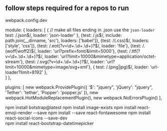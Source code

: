 ## follow steps required for a repos to run


webpack.config.dev

module: {
    loaders: [
      {
        // make all files ending in .json use the `json-loader`
        test: /\.json$/,
        loader: 'json-loader'
      },
      {test: /\.js$/, include: path.join(__dirname, 'src'), loaders: ['babel']},
      {test: /(\.css)$/, loaders: ['style', 'css']},
      {test: /\.eot(\?v=\d+\.\d+\.\d+)?$/, loader: 'file'},
      {test: /\.(woff|woff2)$/, loader: 'url?prefix=font/&limit=5000'},
      {test: /\.ttf(\?v=\d+\.\d+\.\d+)?$/, loader: 'url?limit=10000&mimetype=application/octet-stream'},
      {test: /\.svg(\?v=\d+\.\d+\.\d+)?$/, loader: 'url?limit=10000&mimetype=image/svg+xml'},
      { test: /\.(png|jpg)$/, loader: 'url-loader?limit=8192' },  
    ]
  },

plugins: [
    new webpack.ProvidePlugin({
        '$': "jquery",
        'jQuery': "jquery",
         'Tether': 'tether',
        'Popper': 'popper.js'
      }),
    new webpack.HotModuleReplacementPlugin(),
    new webpack.NoErrorsPlugin()
  ],

npm install botstrap@latest
npm install image-exists
npm install react-emoji-render --save
npm install --save react-fontawesome
npm install react-social-icons --save-dev	
npm install react-bootstrap-datetimepicker